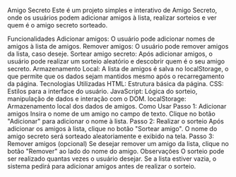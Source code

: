 Amigo Secreto
Este é um projeto simples e interativo de Amigo Secreto, onde os usuários podem adicionar amigos à lista, realizar sorteios e ver quem é o amigo secreto sorteado.

Funcionalidades
Adicionar amigos: O usuário pode adicionar nomes de amigos à lista de amigos.
Remover amigos: O usuário pode remover amigos da lista, caso deseje.
Sortear amigo secreto: Após adicionar amigos, o usuário pode realizar um sorteio aleatório e descobrir quem é o seu amigo secreto.
Armazenamento Local: A lista de amigos é salva no localStorage, o que permite que os dados sejam mantidos mesmo após o recarregamento da página.
Tecnologias Utilizadas
HTML: Estrutura básica da página.
CSS: Estilos para a interface do usuário.
JavaScript: Lógica do sorteio, manipulação de dados e interação com o DOM.
localStorage: Armazenamento local dos dados de amigos.
Como Usar
Passo 1: Adicionar amigos
Insira o nome de um amigo no campo de texto.
Clique no botão "Adicionar" para adicionar o nome à lista.
Passo 2: Realizar o sorteio
Após adicionar os amigos à lista, clique no botão "Sortear amigo".
O nome do amigo secreto será sorteado aleatoriamente e exibido na tela.
Passo 3: Remover amigos (opcional)
Se desejar remover um amigo da lista, clique no botão "Remover" ao lado do nome do amigo.
Observações
O sorteio pode ser realizado quantas vezes o usuário desejar.
Se a lista estiver vazia, o sistema pedirá para adicionar amigos antes de realizar o sorteio.